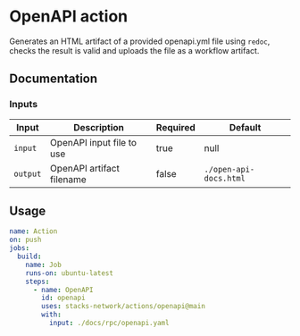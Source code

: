 # OpenAPI action

Generates an HTML artifact of a provided openapi.yml file using `redoc`, checks the result is valid and uploads the file as a workflow artifact.

## Documentation

### Inputs

| Input | Description | Required | Default |
| ------------------------------- | ----------------------------------------------------- | ------------------------- | ------------------------- |
| `input` | OpenAPI input file to use | true | null |
| `output` | OpenAPI artifact filename | false | `./open-api-docs.html` |

## Usage

```yaml
name: Action
on: push
jobs:
  build:
    name: Job
    runs-on: ubuntu-latest
    steps:
      - name: OpenAPI
        id: openapi
        uses: stacks-network/actions/openapi@main
        with:
          input: ./docs/rpc/openapi.yaml
```
